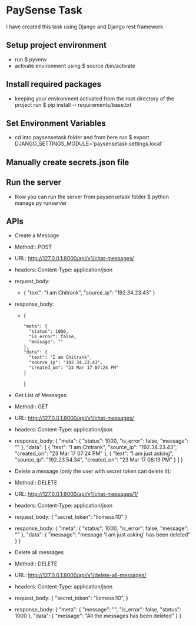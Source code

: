 PaySense Task
=======================

I have created this task using Django and Django rest framework

Setup project environment
--------------------------
- run $ pyvenv <your-env-name>
- activate environment using $ source <your-env-name>/bin/activate


Install required packages
------------------------
- keeping your environment activated from the root directory of the project run $ pip install -r requirements/base.txt

Set Environment Variables
------------------------
- cd into paysensetask folder and from here run $ export DJANGO_SETTINGS_MODULE='paysensetask.settings.local'

Manually create secrets.json file
---------------------------------


Run the server
---------------
- Now you can run the server from paysensetask folder $ python manage.py runserver


APIs
---------------
- Create a Message 
 - Method : POST 
 - URL: http://127.0.0.1:8000/api/v1/chat-messages/
 - headers: Content-Type: application/json
 - request_body: 
   - {
         "text": "I am Chitrank",
         "source_ip": "192.34.23.43"
     }
 - response_body:
   - {
         
         "meta": {
           "status": 1000,
           "is_error": false,
           "message": ""
         },
         "data": {
           "text": "I am Chitrank",
           "source_ip": "192.34.23.43",
           "created_on": "23 Mar 17 07:24 PM"
         }
     }

- Get List of Messages:
 - Method : GET
 - URL: http://127.0.0.1:8000/api/v1/chat-messages/
 - headers: Content-Type: application/json
 - response_body:
   {
     "meta": {
      "status": 1000,
      "is_error": false,
      "message": ""
     },
     "data": [
      {
        "text": "I am Chitrank",
        "source_ip": "192.34.23.43",
        "created_on": "23 Mar 17 07:24 PM"
      },
      {
        "text": "I am just asking",
        "source_ip": "192.23.54.34",
        "created_on": "23 Mar 17 06:19 PM"
      }
     ]
   }


- Delete a message (only the user with secret token can delete it):
 - Method : DELETE
 - URL: http://127.0.0.1:8000/api/v1/chat-messages/1/
 - headers: Content-Type: application/json
 - request_body:
   {
	"secret_token": "liomessi10"
   }
 - response_body:
   {
     "meta": {
       "status": 1000,
       "is_error": false,
       "message": ""
     },
     "data": {
       "message": "message 'I am just asking' has been deleted"
     }
   }

- Delete all messages
 - Method : DELETE
 - URL: http://127.0.0.1:8000/api/v1/delete-all-messages/
 - headers: Content-Type: application/json
 - request_body:
   {
        "secret_token": "liomessi10",
   }
 - response_body:
   {
     "meta": {
       "message": "",
       "is_error": false,
       "status": 1000
    },
     "data": {
       "message": "All the messages has been deleted"
     }
   }

